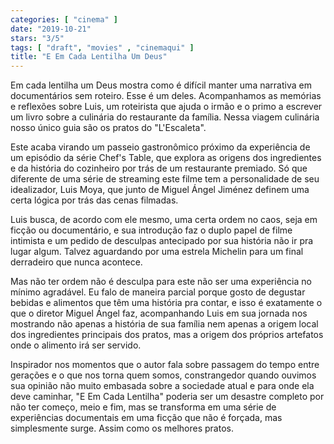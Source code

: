 ```yaml
---
categories: [ "cinema" ]
date: "2019-10-21"
stars: "3/5"
tags: [ "draft", "movies" , "cinemaqui" ]
title: "E Em Cada Lentilha Um Deus"
---
```

Em cada lentilha um Deus mostra como é difícil manter uma narrativa em
documentários sem roteiro. Esse é um deles. Acompanhamos as memórias
e reflexões sobre Luis, um roteirista que ajuda o irmão e o primo a
escrever um livro sobre a culinária do restaurante da família. Nessa
viagem culinária nosso único guia são os pratos do "L'Escaleta".

Este acaba virando um passeio gastronômico próximo da experiência
de um episódio da série Chef's Table, que explora as origens dos
ingredientes e da história do cozinheiro por trás de um restaurante
premiado. Só que diferente de uma série de streaming este filme tem a
personalidade de seu idealizador, Luis Moya, que junto de Miguel Ángel
Jiménez definem uma certa lógica por trás das cenas filmadas.

Luis busca, de acordo com ele mesmo, uma certa ordem no caos, seja em
ficção ou documentário, e sua introdução faz o duplo papel de filme
intimista e um pedido de desculpas antecipado por sua história não
ir pra lugar algum. Talvez aguardando por uma estrela Michelin para um
final derradeiro que nunca acontece.

Mas não ter ordem não é desculpa para este não ser uma experiência
no mínimo agradável. Eu falo de maneira parcial porque gosto de
degustar bebidas e alimentos que têm uma história pra contar, e isso
é exatamente o que o diretor Miguel Ángel faz, acompanhando Luis em
sua jornada nos mostrando não apenas a história de sua família nem
apenas a origem local dos ingredientes principais dos pratos, mas a
origem dos próprios artefatos onde o alimento irá ser servido.

Inspirador nos momentos que o autor fala sobre passagem do tempo entre
gerações e o que nos torna quem somos, constrangedor quando ouvimos
sua opinião não muito embasada sobre a sociedade atual e para onde ela
deve caminhar, "E Em Cada Lentilha" poderia ser um desastre completo
por não ter começo, meio e fim, mas se transforma em uma série de
experiências documentais em uma ficção que não é forçada, mas
simplesmente surge. Assim como os melhores pratos.
